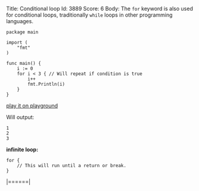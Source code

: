 Title: Conditional loop
Id: 3889
Score: 6
Body:
The `for` keyword is also used for conditional loops, traditionally `while` loops in other programming languages. 

    package main
    
    import (
        "fmt"
    )
    
    func main() {
        i := 0
        for i < 3 { // Will repeat if condition is true
            i++
            fmt.Println(i)
        }
    }

[play it on playground](https://play.golang.org/p/18NqQo3PA6)

Will output:

    1
    2
    3

**infinite loop:**

    for {
        // This will run until a return or break.
    }
|======|
